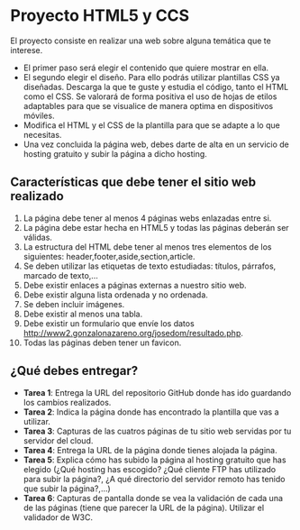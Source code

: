 # Proyecto HTML5 y CCS
El proyecto consiste en realizar una web sobre alguna temática que te interese.

* El primer paso será elegir el contenido que quiere mostrar en ella.
* El segundo elegir el diseño. Para ello podrás utilizar plantillas CSS ya diseñadas. Descarga la que te guste y estudia el código, tanto el HTML como el CSS. Se valorará de forma positiva el uso de hojas de etilos adaptables para que se visualice de manera optima en dispositivos móviles.
* Modifica el HTML y el CSS de la plantilla para que se adapte a lo que necesitas.
* Una vez concluida la página web, debes darte de alta en un servicio de hosting gratuito y subir la página a dicho hosting.

## Características que debe tener el sitio web realizado

1. La página debe tener al menos 4 páginas webs enlazadas entre si.
2. La página debe estar hecha en HTML5 y todas las páginas deberán ser válidas.
3. La estructura del HTML debe tener al menos tres elementos de los siguientes:    header,footer,aside,section,article.
4. Se deben utilizar las etiquetas de texto estudiadas: títulos, párrafos, marcado de texto,…
5. Debe existir enlaces a páginas externas a nuestro sitio web.
6. Debe existir alguna lista ordenada y no ordenada.
7. Se deben incluir imágenes.
8. Debe existir al menos una tabla.
9. Debe existir un formulario que envíe los datos http://www2.gonzalonazareno.org/josedom/resultado.php.
10. Todas las páginas deben tener un favicon.

## ¿Qué debes entregar?

* **Tarea 1**: Entrega la URL del repositorio GitHub donde has ido guardando los cambios realizados.
* **Tarea 2**: Indica la página donde has encontrado la plantilla que vas a utilizar.
* **Tarea 3**: Capturas de las cuatros páginas de tu sitio web servidas por tu servidor del cloud.
* **Tarea 4**: Entrega la URL de la página donde tienes alojada la página.
* **Tarea 5**: Explica cómo has subido la página al hosting gratuito que has elegido (¿Qué hosting has escogido? ¿Qué cliente FTP has utilizado para subir la página?, ¿A qué directorio del servidor remoto has tenido que subir la página?,…)
* **Tarea 6**: Capturas de pantalla donde se vea la validación de cada una de las páginas (tiene que parecer la URL de la página). Utilizar el validador de W3C.
